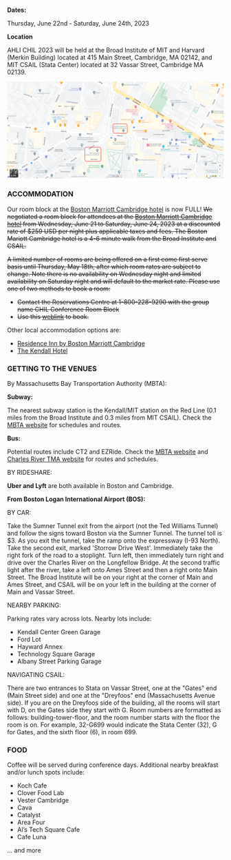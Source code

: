 
**Dates:**

Thursday, June 22nd - Saturday, June 24th, 2023

**Location**

AHLI CHIL 2023 will be held at the Broad Institute of MIT and Harvard (Merkin Building) located at 415 Main Street, Cambridge, MA 02142, and MIT CSAIL (Stata Center) located at 32 Vassar Street, Cambridge MA 02139. 

<img src="static/images/venue.png" class="img-fluid" alt="Map of venue"/>

### ACCOMMODATION

Our room block at the [Boston Marriott Cambridge hotel](https://www.marriott.com/en-us/hotels/boscb-boston-marriott-cambridge/overview/) is now FULL!
<s>We negotiated a room block for attendees at the [Boston Marriott Cambridge hotel](https://www.marriott.com/en-us/hotels/boscb-boston-marriott-cambridge/overview/) from Wednesday, June 21 to Saturday, June 24, 2023 at a discounted rate of $259 USD per night plus applicable taxes and fees. The Boston Mariott Cambridge hotel is a 4-6 minute walk from the Broad Institute and CSAIL. 

A limited number of rooms are being offered on a first come first serve basis until Thursday, May 18th, after which room rates are subject to change. Note there is no availability on Wednesday night and limited availability on Saturday night and will default to the market rate.
Please use one of two methods to book a room: 
* Contact the Reservations Centre at 1-800-228-9290 with the group name CHIL Conference Room Block
* Use this [weblink](https://www.marriott.com/event-reservations/reservation-link.mi?id=1669818612384&key=GRP&app=resvlink) to book.
</s>





Other local accommodation options are: 

* [Residence Inn by Boston Marriott Cambridge](https://www.marriott.com/en-us/hotels/boscm-residence-inn-boston-cambridge/overview/)
* [The Kendall Hotel](https://kendallhotel.com/)


### GETTING TO THE VENUES

By Massachusetts Bay Transportation Authority (MBTA): 

**Subway:** 

The nearest subway station is the Kendall/MIT station on the Red Line (0.1 miles from the Broad Institute and 0.3 miles from MIT CSAIL). Check the [MBTA website](https://www.mbta.com/) for schedules and routes. 

**Bus:** 

Potential routes include CT2 and EZRide. Check the [MBTA website](https://www.mbta.com/) and [Charles River TMA website](https://charlesrivertma.org/) for routes and schedules. 

BY RIDESHARE: 

**Uber and Lyft** are both available in Boston and Cambridge.

**From Boston Logan International Airport (BOS):**


BY CAR: 

Take the Sumner Tunnel exit from the airport (not the Ted Williams Tunnel) and follow the signs toward Boston via the Sumner Tunnel. The tunnel toll is $3. As you exit the tunnel, take the ramp onto the expressway (I-93 North). Take the second exit, marked 'Storrow Drive West'. Immediately take the right fork of the road to a stoplight. Turn left, then immediately turn right and drive over the Charles River on the Longfellow Bridge. At the second traffic light after the river, take a left onto Ames Street and then a right onto Main Street. The Broad Institute will be on your right at the corner of Main and Ames Street, and CSAIL will be on your left in the building at the corner of Main and Vassar Street.


NEARBY PARKING: 

Parking rates vary across lots. Nearby lots include: 

* Kendall Center Green Garage
* Ford Lot
* Hayward Annex 
* Technology Square Garage 
* Albany Street Parking Garage 

NAVIGATING CSAIL: 

There are two entrances to Stata on Vassar Street, one at the "Gates" end (Main Street side) and one at the "Dreyfoos" end (Massachusetts Avenue side). If you are on the Dreyfoos side of the building, all the rooms will start with D, on the Gates side they start with G.
Room numbers are formatted as follows: building-tower-floor, and the room number starts with the floor the room is on. For example, 32-G699 would indicate the Stata Center (32), G for Gates, and the sixth floor (6), in room 699.


### FOOD
Coffee will be served during conference days. Additional nearby breakfast and/or lunch spots include: 

* Koch Cafe
* Clover Food Lab
* Vester Cambridge
* Cava
* Catalyst 
* Area Four 
* Al’s Tech Square Cafe
* Cafe Luna 

... and more
